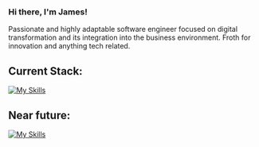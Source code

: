 ### Hi there, I'm James! 

Passionate and highly adaptable software engineer focused on digital transformation and its integration into the business environment. Froth for innovation and anything tech related.

## Current Stack:
[![My Skills](https://skillicons.dev/icons?i=js,html,css,git,react,bitbucket,github,ts,nextjs&perline=5)](https://skillicons.dev)

## Near future: 
[![My Skills](https://skillicons.dev/icons?i=flutter,go,dart,nodejs&perline=5)](https://skillicons.dev)

<!--
**james-conacher/james-conacher** is a ✨ _special_ ✨ repository because its `README.md` (this file) appears on your GitHub profile.

Here are some ideas to get you started:

- 🔭 I’m currently working on ...
- 🌱 I’m currently learning ...
- 👯 I’m looking to collaborate on ...
- 🤔 I’m looking for help with ...
- 💬 Ask me about ...
- 📫 How to reach me: ...
- 😄 Pronouns: ...
- ⚡ Fun fact: ...
-->
